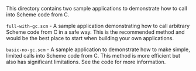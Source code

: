 This directory contains two sample applications to demonstrate how to call into Scheme code from C.

`full-with-gc.scm` - A sample application demonstrating how to call arbitrary Scheme code from C in a safe way. This is the recommended method and would be the best place to start when building your own applications.

`basic-no-gc.scm` - A sample application to demonstrate how to make simple, limited calls into Scheme code from C. This method is more efficient but also has significant limitations. See the code for more information.
